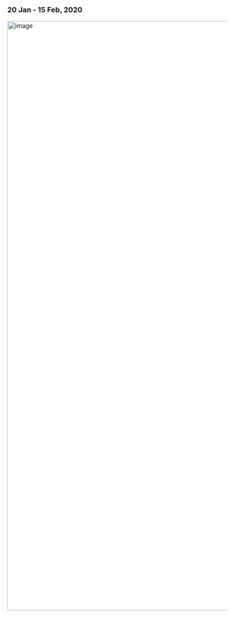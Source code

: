 

### 20 Jan - 15 Feb, 2020

<img width="1349" alt="image" src="https://user-images.githubusercontent.com/37580034/87173142-443d9100-c310-11ea-8f2b-5e8ac4c3afb8.png">

